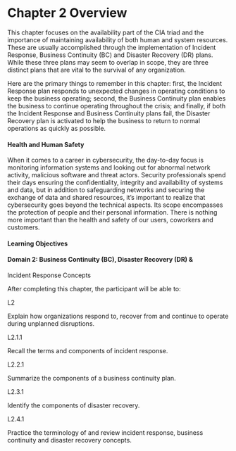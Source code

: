 # Chapter 2 Overview

This chapter focuses on the availability part of the CIA triad and the importance of maintaining availability of both human and system resources. These are usually accomplished through the implementation of Incident Response, Business Continuity (BC) and Disaster Recovery (DR) plans. While these three plans may seem to overlap in scope, they are three distinct plans that are vital to the survival of any organization.

Here are the primary things to remember in this chapter: first, the Incident Response plan responds to unexpected changes in operating conditions to keep the business operating; second, the Business Continuity plan enables the business to continue operating throughout the crisis; and finally, if both the Incident Response and Business Continuity plans fail, the Disaster Recovery plan is activated to help the business to return to normal operations as quickly as possible.

#### Health and Human Safety

When it comes to a career in cybersecurity, the day-to-day focus is monitoring information systems and looking out for abnormal network activity, malicious software and threat actors. Security professionals spend their days ensuring the confidentiality, integrity and availability of systems and data, but in addition to safeguarding networks and securing the exchange of data and shared resources, it’s important to realize that cybersecurity goes beyond the technical aspects. Its scope encompasses the protection of people and their personal information. There is nothing more important than the health and safety of our users, coworkers and customers.

#### Learning Objectives

#### Domain 2: Business Continuity (BC), Disaster Recovery (DR) &  
Incident Response Concepts

After completing this chapter, the participant will be able to: 

L2      

Explain how organizations respond to, recover from and continue to operate during unplanned disruptions. 

L2.1.1

Recall the terms and components of incident response. 

L2.2.1

Summarize the components of a business continuity plan. 

L2.3.1

Identify the components of disaster recovery.

L2.4.1

Practice the terminology of and review incident response, business continuity and disaster recovery concepts.